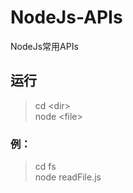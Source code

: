 # NodeJs-APIs
NodeJs常用APIs

## 运行
> cd \<dir\>  
>node \<file\>

### 例：
> cd fs  
> node readFile.js
